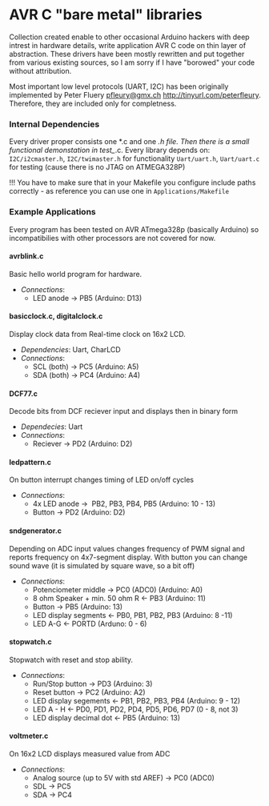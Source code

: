 # AVR C "bare metal" libraries
Collection created enable to other occasional Arduino hackers with deep intrest
in hardware details, write application AVR C code on thin layer of abstraction. 
These drivers have been mostly rewritten and put together from various existing 
sources, so I am sorry if I have "borowed" your code without attribution. 

Most important low level protocols (UART, I2C) has been originally implemented 
by Peter Fluery <pfleury@gmx.ch> http://tinyurl.com/peterfleury. Therefore, they
are included only for completness.


### Internal Dependencies 
Every driver proper consists one *.c and one *.h file. Then there is a small
functional demonstation in test_*.c. 
Every library depends on:
`I2C/i2cmaster.h`, `I2C/twimaster.h` for functionality 
`Uart/uart.h`, `Uart/uart.c`         for testing (cause there is no JTAG on ATMEGA328P)

!!! You have to make sure that in your Makefile you configure include paths
correctly - as reference you can use one in `Applications/Makefile`


### Example Applications
Every program has been tested on AVR ATmega328p (basically Arduino) so
incompatibilies with other processors are not covered for now.

#### avrblink.c
Basic hello world program for hardware. 
- *Connections*:    
    - LED anode  ->  PB5  (Arduino: D13)


#### basicclock.c, digitalclock.c 
Display clock data from Real-time clock on 16x2 LCD. 
- *Dependencies*:  Uart, CharLCD
- *Connections*:  
    -  SCL (both)  ->   PC5   (Arduino: A5) 
    -  SDA (both)  ->   PC4   (Arduino: A4)


#### DCF77.c
Decode bits from DCF reciever input and displays then in binary form
- *Dependecies*:   Uart
- *Connections*:   
    -  Reciever    ->   PD2   (Arduino: D2)


#### ledpattern.c
On button interrupt changes timing of LED on/off cycles 
- *Connections*:  
    - 4x LED anode ->  PB2, PB3, PB4, PB5  (Arduino: 10 - 13)
    - Button       ->  PD2                 (Arduino: D2)


#### sndgenerator.c
Depending on ADC input values changes frequency of PWM signal and reports
frequency on 4x7-segment display. With button you can change sound wave (it is
simulated by square wave, so a bit off)
- *Connections*:  
    - Potenciometer middle             ->  PC0 (ADC0)  (Arduino: A0)
    - 8 ohm Speaker + min. 50 ohm R    <-  PB3         (Arduino: 11)
    - Button                           ->  PB5         (Arduino: 13)
    - LED display segments             <-  PB0, PB1, PB2, PB3 (Arduino: 8 -11)
    - LED A-G                          <-  PORTD              (Arduno: 0 - 6)

#### stopwatch.c
Stopwatch with reset and stop ability.
- *Connections*:  
    - Run/Stop button                  ->  PD3      (Arduino: 3)
    - Reset button                     ->  PC2      (Arduino: A2)
    - LED display segements            <-  PB1, PB2, PB3, PB4   (Arduino: 9 - 12)
    - LED A - H                        <-  PD0, PD1, PD2, PD4, PD5, PD6, PD7 (0 - 8, not 3)
    - LED display decimal dot          <-  PB5      (Arduino: 13)

#### voltmeter.c
On 16x2 LCD displays measured value from ADC
- *Connections*:  
    - Analog source (up to 5V with std AREF)    ->  PC0  (ADC0)
    - SDL                                       ->  PC5
    - SDA                                       ->  PC4
